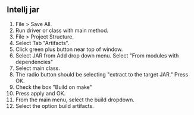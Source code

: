 ## Intellj jar
1. File > Save All.
2. Run driver or class with main method.
3. File > Project Structure.
4. Select Tab "Artifacts".
5. Click green plus button near top of window.
6. Select JAR from Add drop down menu. Select "From modules with dependencies"
7. Select main class.
8. The radio button should be selecting "extract to the target JAR." Press OK.
9. Check the box "Build on make"
10. Press apply and OK.
11. From the main menu, select the build dropdown.
12. Select the option build artifacts.